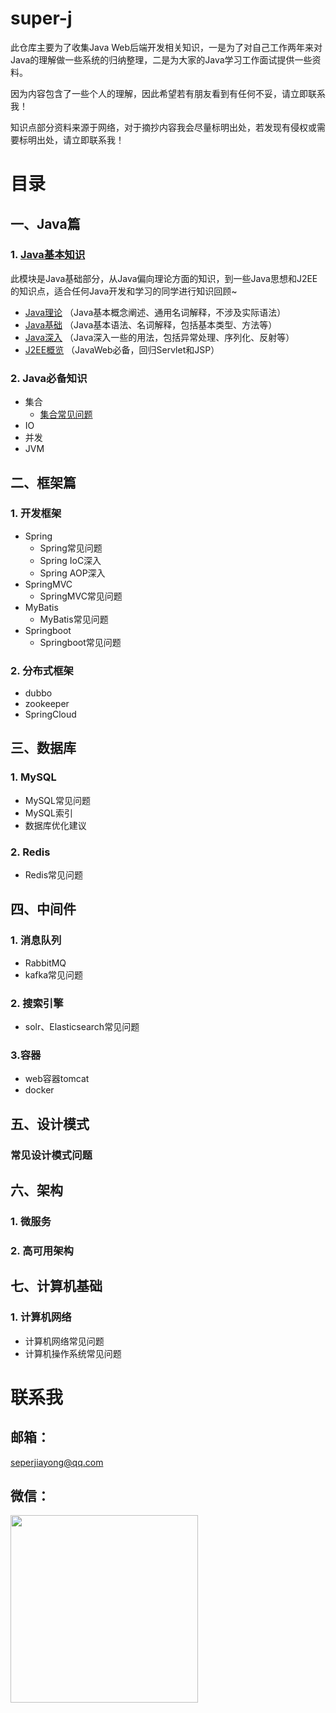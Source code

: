 # super-j

此仓库主要为了收集Java Web后端开发相关知识，一是为了对自己工作两年来对Java的理解做一些系统的归纳整理，二是为大家的Java学习工作面试提供一些资料。

因为内容包含了一些个人的理解，因此希望若有朋友看到有任何不妥，请立即联系我！

知识点部分资料来源于网络，对于摘抄内容我会尽量标明出处，若发现有侵权或需要标明出处，请立即联系我！

# 目录
## 一、Java篇
### 1. [Java基本知识](docs/java/base/README.md)

此模块是Java基础部分，从Java偏向理论方面的知识，到一些Java思想和J2EE的知识点，适合任何Java开发和学习的同学进行知识回顾~

- [Java理论](docs/java/base/theory/README.md) （Java基本概念阐述、通用名词解释，不涉及实际语法）
- [Java基础](docs/java/base/javabase/README.md) （Java基本语法、名词解释，包括基本类型、方法等）
- [Java深入](docs/java/base/javadeep/README.md) （Java深入一些的用法，包括异常处理、序列化、反射等）
- [J2EE概览](docs/java/base/j2ee/README.md) （JavaWeb必备，回归Servlet和JSP）
### 2. Java必备知识
- 集合
  - [集合常见问题](docs/java/collection/base/README.md)
- IO
- 并发
- JVM

## 二、框架篇
### 1. 开发框架
- Spring
    - Spring常见问题
    - Spring IoC深入
    - Spring AOP深入
- SpringMVC
    - SpringMVC常见问题
- MyBatis
    - MyBatis常见问题
- Springboot
    - Springboot常见问题

### 2. 分布式框架
- dubbo
- zookeeper
- SpringCloud

## 三、数据库
### 1. MySQL
- MySQL常见问题
- MySQL索引
- 数据库优化建议

### 2. Redis
- Redis常见问题

## 四、中间件
### 1. 消息队列
- RabbitMQ
- kafka常见问题
### 2. 搜索引擎
- solr、Elasticsearch常见问题
### 3.容器
- web容器tomcat
- docker

## 五、设计模式
### 常见设计模式问题

## 六、架构
### 1. 微服务
### 2. 高可用架构

## 七、计算机基础
### 1. 计算机网络
- 计算机网络常见问题
- 计算机操作系统常见问题


# 联系我

## 邮箱：
<seperjiayong@qq.com>

## 微信：  
<image src="images/wxqr.jpg" width='300'/>

